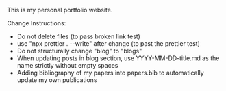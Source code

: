 This is my personal portfolio website.

Change Instructions:

- Do not delete files (to pass broken link test)
- use "npx prettier . --write" after change (to past the prettier test)
- Do not structurally change "blog" to "blogs"
- When updating posts in blog section, use YYYY-MM-DD-title.md as the name strictly without empty spaces
- Adding bibliography of my papers into papers.bib to automatically update my own publications
